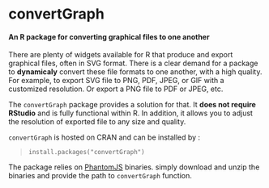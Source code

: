 # convertGraph
#### An R package for converting graphical files to one another


There are plenty of widgets available for R that produce and export graphical files, often in SVG format. 
There is a clear demand for a package to **dynamicaly** convert these file formats to one another, with a high quality. 
For example, to export SVG file to PNG, PDF, JPEG, or GIF with a customized resolution. Or export a PNG file to PDF or 
JPEG, etc. 

The `convertGraph` package provides a solution for that. It **does not require RStudio** and is fully functional within R. 
In addition, it allows you to adjust the resolution of exported file to any size and quality. 

`convertGraph` is hosted on CRAN and can be installed by :

> `install.packages("convertGraph")`

The package relies on [PhantomJS](http://phantomjs.org/) binaries. simply download and unzip the binaries and provide the path to `convertGraph` function. 
